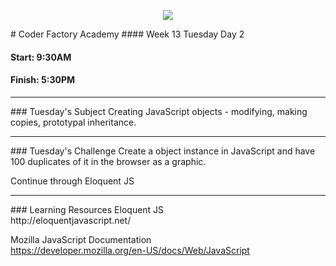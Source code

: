 <p align="center"><img src="https://github.com/coder-factory-academy/cf-guidline-css/blob/master/CFA.png"></p>
# Coder Factory Academy
#### Week 13 Tuesday Day 2

#### Start: 9:30AM
#### Finish: 5:30PM
<hr>
### Tuesday's Subject
Creating JavaScript objects - modifying, making copies, prototypal inheritance.

<hr>
### Tuesday's Challenge
Create a object instance in JavaScript and have 100 duplicates of it in the browser as a graphic.

Continue through Eloquent JS

<hr>
### Learning Resources
Eloquent JS <br>
http://eloquentjavascript.net/

Mozilla JavaScript Documentation <br>
https://developer.mozilla.org/en-US/docs/Web/JavaScript
